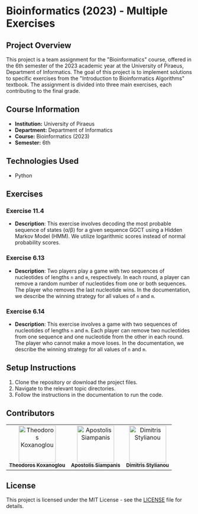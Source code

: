 # Bioinformatics (2023) - Multiple Exercises

## Project Overview

This project is a team assignment for the "Bioinformatics" course, offered in the 6th semester of the 2023 academic year at the University of Piraeus, Department of Informatics. The goal of this project is to implement solutions to specific exercises from the "Introduction to Bioinformatics Algorithms" textbook. The assignment is divided into three main exercises, each contributing to the final grade.

## Course Information

- **Institution:** University of Piraeus
- **Department:** Department of Informatics
- **Course:** Bioinformatics (2023)
- **Semester:** 6th

## Technologies Used

- Python

## Exercises

### Exercise 11.4
- **Description**: This exercise involves decoding the most probable sequence of states (α/β) for a given sequence GGCT using a Hidden Markov Model (HMM). We utilize logarithmic scores instead of normal probability scores.

### Exercise 6.13
- **Description**: Two players play a game with two sequences of nucleotides of lengths `n` and `m`, respectively. In each round, a player can remove a random number of nucleotides from one or both sequences. The player who removes the last nucleotide wins. In the documentation, we describe the winning strategy for all values of `n` and `m`.

### Exercise 6.14
- **Description**: This exercise involves a game with two sequences of nucleotides of lengths `n` and `m`. Each player can remove two nucleotides from one sequence and one nucleotide from the other in each round. The player who cannot make a move loses. In the documentation, we describe the winning strategy for all values of `n` and `m`.

## Setup Instructions

1. Clone the repository or download the project files.
2. Navigate to the relevant topic directories.
3. Follow the instructions in the documentation to run the code.

## Contributors

<table>
  <tr>
    <td align="center"><a href="https://github.com/thkox"><img src="https://avatars.githubusercontent.com/u/79880468?v=4" width="100px;" alt="Theodoros Koxanoglou"/><br /><sub><b>Theodoros Koxanoglou</b></sub></a><br /></td>
    <td align="center"><a href="https://github.com/ApostolisSiampanis"><img src="https://avatars.githubusercontent.com/u/75365398?v=4" width="100px;" alt="Apostolis Siampanis"/><br /><sub><b>Apostolis Siampanis</b></sub></a><br /></td>
    <td align="center"><a href="https://github.com/dimitrisstyl7"><img src="https://avatars.githubusercontent.com/u/75742419?v=4" width="100px;" alt="Dimitris Stylianou"/><br /><sub><b>Dimitris Stylianou</b></sub></a><br /></td>
  </tr>
</table>

## License

This project is licensed under the MIT License - see the [LICENSE](./LICENSE) file for details.

